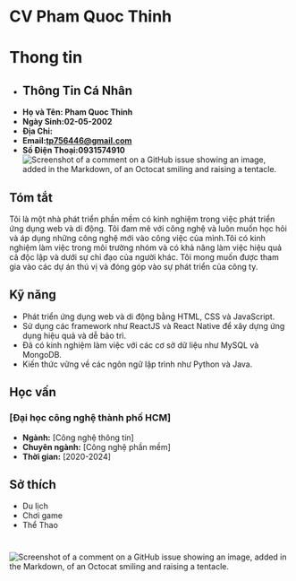# CV Pham Quoc Thinh
# Thong tin
- ## Thông Tin Cá Nhân
- **Họ và Tên: Pham Quoc Thinh**
- **Ngày Sinh:02-05-2002**
- **Địa Chỉ:**
- **Email:tp756446@gmail.com**
- **Số Điện Thoại:0931574910** 
![Screenshot of a comment on a GitHub issue showing an image, added in the Markdown, of an Octocat smiling and raising a tentacle.](https://i.pinimg.com/564x/ae/e3/e7/aee3e7599f91f159e5915268a642251c.jpg)   
## Tóm tắt
Tôi là một nhà phát triển phần mềm có kinh nghiệm trong việc phát triển ứng dụng web và di động. Tôi đam mê với công nghệ và luôn muốn học hỏi và áp dụng những công nghệ mới vào công việc của mình.Tôi có kinh nghiệm làm việc trong môi trường nhóm và có khả năng làm việc hiệu quả cả độc lập và dưới sự chỉ đạo của người khác. Tôi mong muốn được tham gia vào các dự án thú vị và đóng góp vào sự phát triển của công ty.

## Kỹ năng
- Phát triển ứng dụng web và di động bằng HTML, CSS và JavaScript.
- Sử dụng các framework như ReactJS và React Native để xây dựng ứng dụng hiệu quả và dễ bảo trì.
- Đã có kinh nghiệm làm việc với các cơ sở dữ liệu như MySQL và MongoDB.
- Kiến thức vững về các ngôn ngữ lập trình như Python và Java.

## Học vấn
### [Đại học công nghệ thành phố HCM]
- **Ngành:** [Công nghệ thông tin]
- **Chuyên ngành:** [Công nghệ phần mềm]
- **Thời gian:** [2020-2024]
## Sở thích
- Du lịch
- Chơi game
- Thể Thao
#
![Screenshot of a comment on a GitHub issue showing an image, added in the Markdown, of an Octocat smiling and raising a tentacle.](https://i.pinimg.com/564x/d5/cf/88/d5cf887edbfb0489960083636e3a8536.jpg)